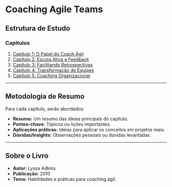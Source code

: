 # **Coaching Agile Teams**

## Estrutura de Estudo

### Capítulos
1. [Capítulo 1: O Papel do Coach Ágil](./coaching-agile-teams/capitulo1.md)
2. [Capítulo 2: Escuta Ativa e Feedback](./coaching-agile-teams/capitulo2.md)
3. [Capítulo 3: Facilitando Retrospectivas](./coaching-agile-teams/capitulo3.md)
4. [Capítulo 4: Transformação de Equipes](./coaching-agile-teams/capitulo4.md)
5. [Capítulo 5: Coaching Organizacional](./coaching-agile-teams/capitulo5.md)

---

## Metodologia de Resumo
Para cada capítulo, serão abordados:
- **Resumo:** Um resumo das ideias principais do capítulo.
- **Pontos-chave:** Tópicos ou lições importantes.
- **Aplicações práticas:** Ideias para aplicar os conceitos em projetos reais.
- **Dúvidas/Insights:** Observações pessoais ou dúvidas levantadas.

---

## Sobre o Livro
- **Autor:** Lyssa Adkins
- **Publicação:** 2010
- **Tema:** Habilidades e práticas para coaching ágil.
